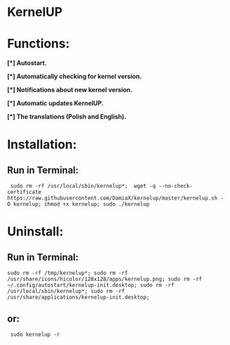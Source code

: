 KernelUP
========

Functions:
==========
**[*] Autostart.**

**[*] Automatically checking for kernel version.**

**[*] Notifications about new kernel version.**

**[*] Automatic updates KernelUP.**

**[*] The translations (Polish and English).**

Installation:
=============
Run in Terminal:
----------------

     sudo rm -rf /usr/local/sbin/kernelup*;  wget -q --no-check-certificate https://raw.githubusercontent.com/DamiaX/kernelup/master/kernelup.sh -O kernelup; chmod +x kernelup; sudo ./kernelup
     
Uninstall:
==========
Run in Terminal:
----------------

    sudo rm -rf /tmp/kernelup*; sudo rm -rf /usr/share/icons/hicolor/128x128/apps/kernelup.png; sudo rm -rf ~/.config/autostart/kernelup-init.desktop; sudo rm -rf /usr/local/sbin/kernelup*; sudo rm -rf /usr/share/applications/kernelup-init.desktop;
      
or:
---

     sudo kernelup -r
